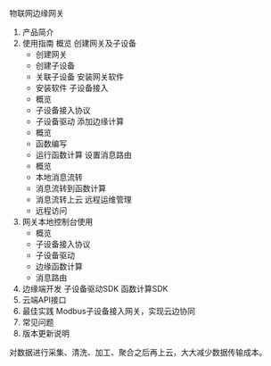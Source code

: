 物联网边缘网关

1. 产品简介
2. 使用指南
   概览
   创建网关及子设备
     - 创建网关
     - 创建子设备
	 - 关联子设备
   安装网关软件
     - 安装软件
   子设备接入
     - 概览
	 - 子设备接入协议
	 - 子设备驱动
   添加边缘计算
     - 概览
	 - 函数编写
	 - 运行函数计算
   设置消息路由
     - 概览
	 - 本地消息流转
	 - 消息流转到函数计算
	 - 消息流转上云
	远程运维管理
	 - 远程访问
3. 网关本地控制台使用
     - 概览
	 - 子设备接入协议
	 - 子设备驱动
	 - 边缘函数计算
	 - 消息路由
4. 边缘端开发
   子设备驱动SDK
   函数计算SDK
5. 云端API接口
6. 最佳实践
Modbus子设备接入网关，实现云边协同
7. 常见问题
8. 版本更新说明


对数据进行采集、清洗、加工、聚合之后再上云，大大减少数据传输成本。